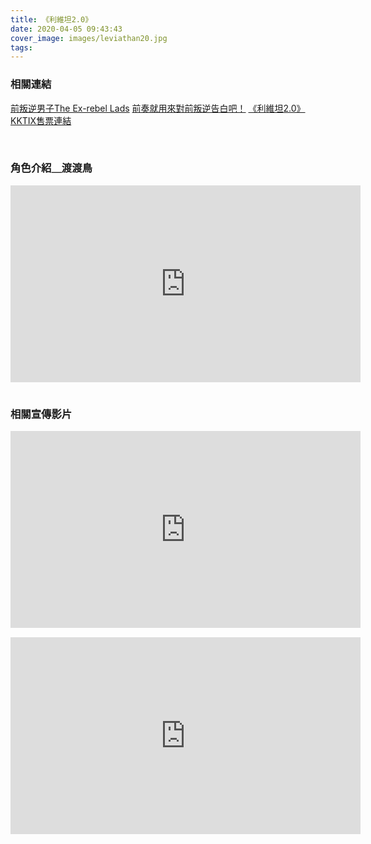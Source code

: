 ```yaml
---
title: 《利維坦2.0》
date: 2020-04-05 09:43:43
cover_image: images/leviathan20.jpg
tags:
---
```


### 相關連結

<a href="https://www.facebook.com/exrebel.lads/" target="_blank">前叛逆男子The Ex-rebel Lads</a>
<a href="https://www.facebook.com/TERLmoeda" target="_blank">前奏就用來對前叛逆告白吧！</a>
<a href="https://againstagain.kktix.cc/events/leviathan20-c9da78" target="_blank">《利維坦2.0》KKTIX售票連結</a>


<br/>


<style>
.video-container {
    position: relative;
    padding-bottom: 56.25%;
    padding-top: 30px; height: 0; overflow: hidden;
}
.video-container iframe,
.video-container object,
.video-container embed {
    position: absolute;
    top: 0;
    left: 0;
    width: inherit;
    height: 100%;
}
.fb-video {
    width: 100%;
} 
.fb-video span {
    margin: 0 !important;
}
.block {
    margin-bottom: 15px;
}
.video-box {
    display: flex;
    flex-wrap: wrap;
}
.video-box > *,
.video-box .fb-video {
    flex: 1 1 560px;
    display: flex;
    justify-content: flex-start;
}
.embed-container {
    margin-bottom: 15px;
}
@media screen and (min-width: 150px) and (max-width: 768px) {.embed-container { position: relative; padding-bottom: 56.25%; height: 0; overflow: hidden; max-width: 100%; } .embed-container iframe, .embed-container object, .embed-container embed { position: absolute; top: 0; left: 0; width: 100%; height: 100%; }}
</style>

### 角色介紹＿渡渡鳥

<div class="video-box">
<div class='embed-container'>
    <iframe src='https://www.youtube.com/embed/OD9cPpbPA64' width="560" height="315" frameborder="0" allow="accelerometer; autoplay; encrypted-media; gyroscope; picture-in-picture" allowfullscreen></iframe>
</div>
</div>


### 相關宣傳影片

<div class="video-box">
<div class='embed-container'>
    <iframe src='https://www.youtube.com/embed/CCJB1Zu33TA' width="560" height="315" frameborder="0" allow="accelerometer; autoplay; encrypted-media; gyroscope; picture-in-picture" allowfullscreen></iframe>
</div>
</div>


<div class="video-box">
<div class='embed-container'>
    <iframe src='https://www.youtube.com/embed/gkFsCZz5j3o' width="560" height="315" frameborder="0" allow="accelerometer; autoplay; encrypted-media; gyroscope; picture-in-picture" allowfullscreen></iframe>
</div>
</div>



